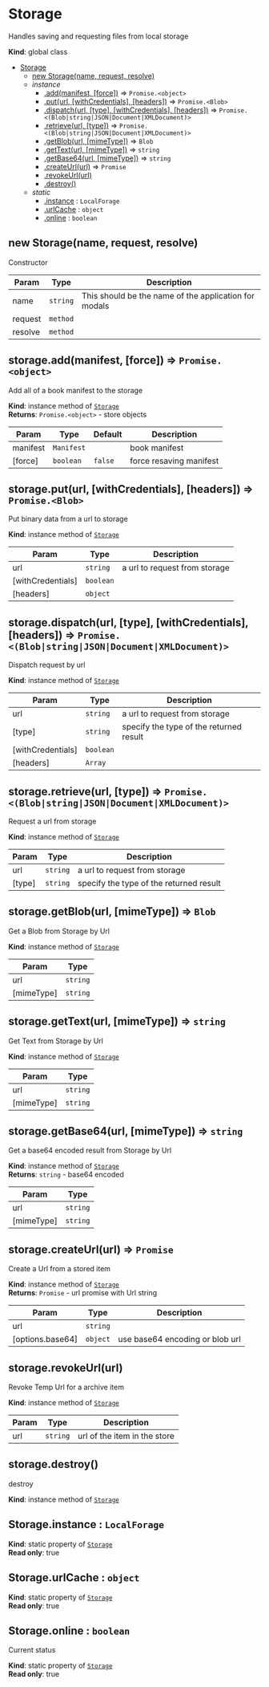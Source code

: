 <a name="Storage"></a>

# Storage
Handles saving and requesting files from local storage

**Kind**: global class  

* [Storage](#Storage)
    * [new Storage(name, request, resolve)](#new_Storage_new)
    * _instance_
        * [.add(manifest, [force])](#Storage+add) ⇒ <code>Promise.&lt;object&gt;</code>
        * [.put(url, [withCredentials], [headers])](#Storage+put) ⇒ <code>Promise.&lt;Blob&gt;</code>
        * [.dispatch(url, [type], [withCredentials], [headers])](#Storage+dispatch) ⇒ <code>Promise.&lt;(Blob\|string\|JSON\|Document\|XMLDocument)&gt;</code>
        * [.retrieve(url, [type])](#Storage+retrieve) ⇒ <code>Promise.&lt;(Blob\|string\|JSON\|Document\|XMLDocument)&gt;</code>
        * [.getBlob(url, [mimeType])](#Storage+getBlob) ⇒ <code>Blob</code>
        * [.getText(url, [mimeType])](#Storage+getText) ⇒ <code>string</code>
        * [.getBase64(url, [mimeType])](#Storage+getBase64) ⇒ <code>string</code>
        * [.createUrl(url)](#Storage+createUrl) ⇒ <code>Promise</code>
        * [.revokeUrl(url)](#Storage+revokeUrl)
        * [.destroy()](#Storage+destroy)
    * _static_
        * [.instance](#Storage.instance) : <code>LocalForage</code>
        * [.urlCache](#Storage.urlCache) : <code>object</code>
        * [.online](#Storage.online) : <code>boolean</code>

<a name="new_Storage_new"></a>

## new Storage(name, request, resolve)
Constructor


| Param | Type | Description |
| --- | --- | --- |
| name | <code>string</code> | This should be the name of the application for modals |
| request | <code>method</code> |  |
| resolve | <code>method</code> |  |

<a name="Storage+add"></a>

## storage.add(manifest, [force]) ⇒ <code>Promise.&lt;object&gt;</code>
Add all of a book manifest to the storage

**Kind**: instance method of [<code>Storage</code>](#Storage)  
**Returns**: <code>Promise.&lt;object&gt;</code> - store objects  

| Param | Type | Default | Description |
| --- | --- | --- | --- |
| manifest | <code>Manifest</code> |  | book manifest |
| [force] | <code>boolean</code> | <code>false</code> | force resaving manifest |

<a name="Storage+put"></a>

## storage.put(url, [withCredentials], [headers]) ⇒ <code>Promise.&lt;Blob&gt;</code>
Put binary data from a url to storage

**Kind**: instance method of [<code>Storage</code>](#Storage)  

| Param | Type | Description |
| --- | --- | --- |
| url | <code>string</code> | a url to request from storage |
| [withCredentials] | <code>boolean</code> |  |
| [headers] | <code>object</code> |  |

<a name="Storage+dispatch"></a>

## storage.dispatch(url, [type], [withCredentials], [headers]) ⇒ <code>Promise.&lt;(Blob\|string\|JSON\|Document\|XMLDocument)&gt;</code>
Dispatch request by url

**Kind**: instance method of [<code>Storage</code>](#Storage)  

| Param | Type | Description |
| --- | --- | --- |
| url | <code>string</code> | a url to request from storage |
| [type] | <code>string</code> | specify the type of the returned result |
| [withCredentials] | <code>boolean</code> |  |
| [headers] | <code>Array</code> |  |

<a name="Storage+retrieve"></a>

## storage.retrieve(url, [type]) ⇒ <code>Promise.&lt;(Blob\|string\|JSON\|Document\|XMLDocument)&gt;</code>
Request a url from storage

**Kind**: instance method of [<code>Storage</code>](#Storage)  

| Param | Type | Description |
| --- | --- | --- |
| url | <code>string</code> | a url to request from storage |
| [type] | <code>string</code> | specify the type of the returned result |

<a name="Storage+getBlob"></a>

## storage.getBlob(url, [mimeType]) ⇒ <code>Blob</code>
Get a Blob from Storage by Url

**Kind**: instance method of [<code>Storage</code>](#Storage)  

| Param | Type |
| --- | --- |
| url | <code>string</code> | 
| [mimeType] | <code>string</code> | 

<a name="Storage+getText"></a>

## storage.getText(url, [mimeType]) ⇒ <code>string</code>
Get Text from Storage by Url

**Kind**: instance method of [<code>Storage</code>](#Storage)  

| Param | Type |
| --- | --- |
| url | <code>string</code> | 
| [mimeType] | <code>string</code> | 

<a name="Storage+getBase64"></a>

## storage.getBase64(url, [mimeType]) ⇒ <code>string</code>
Get a base64 encoded result from Storage by Url

**Kind**: instance method of [<code>Storage</code>](#Storage)  
**Returns**: <code>string</code> - base64 encoded  

| Param | Type |
| --- | --- |
| url | <code>string</code> | 
| [mimeType] | <code>string</code> | 

<a name="Storage+createUrl"></a>

## storage.createUrl(url) ⇒ <code>Promise</code>
Create a Url from a stored item

**Kind**: instance method of [<code>Storage</code>](#Storage)  
**Returns**: <code>Promise</code> - url promise with Url string  

| Param | Type | Description |
| --- | --- | --- |
| url | <code>string</code> |  |
| [options.base64] | <code>object</code> | use base64 encoding or blob url |

<a name="Storage+revokeUrl"></a>

## storage.revokeUrl(url)
Revoke Temp Url for a archive item

**Kind**: instance method of [<code>Storage</code>](#Storage)  

| Param | Type | Description |
| --- | --- | --- |
| url | <code>string</code> | url of the item in the store |

<a name="Storage+destroy"></a>

## storage.destroy()
destroy

**Kind**: instance method of [<code>Storage</code>](#Storage)  
<a name="Storage.instance"></a>

## Storage.instance : <code>LocalForage</code>
**Kind**: static property of [<code>Storage</code>](#Storage)  
**Read only**: true  
<a name="Storage.urlCache"></a>

## Storage.urlCache : <code>object</code>
**Kind**: static property of [<code>Storage</code>](#Storage)  
**Read only**: true  
<a name="Storage.online"></a>

## Storage.online : <code>boolean</code>
Current status

**Kind**: static property of [<code>Storage</code>](#Storage)  
**Read only**: true  
